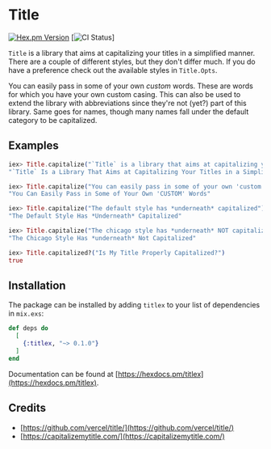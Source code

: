 # Title

[![Hex.pm Version](https://img.shields.io/hexpm/v/titlex.svg?style=flat)](https://hex.pm/packages/titlex) [![CI Status](https://github.com/tverlaan/titlex/workflows/CI/badge.svg)]

<!-- MDOC !-->

`Title` is a library that aims at capitalizing your titles in a simplified manner. There are a couple
of different styles, but they don't differ much. If you do have a preference check out the available
styles in `Title.Opts`.

You can easily pass in some of your own _custom_ words. These are words for which you have your
own custom casing. This can also be used to extend the library with abbreviations since they're not
(yet?) part of this library. Same goes for names, though many names fall under the default category
to be capitalized.

## Examples

```elixir
iex> Title.capitalize("`Title` is a library that aims at capitalizing your titles in a simplified manner")
"`Title` Is a Library That Aims at Capitalizing Your Titles in a Simplified Manner"

iex> Title.capitalize("You can easily pass in some of your own 'custom' words", custom: ["CUSTOM"])
"You Can Easily Pass in Some of Your Own 'CUSTOM' Words"

iex> Title.capitalize("The default style has *underneath* capitalized")
"The Default Style Has *Underneath* Capitalized"

iex> Title.capitalize("The chicago style has *underneath* NOT capitalized", style: :chicago)
"The Chicago Style Has *underneath* Not Capitalized"

iex> Title.capitalized?("Is My Title Properly Capitalized?")
true
```

<!-- MDOC !-->

## Installation

The package can be installed by adding `titlex` to your list of dependencies in `mix.exs`:

```elixir
def deps do
  [
    {:titlex, "~> 0.1.0"}
  ]
end
```

Documentation can be found at [https://hexdocs.pm/titlex](https://hexdocs.pm/titlex).

## Credits

  * [https://github.com/vercel/title/](https://github.com/vercel/title/)
  * [https://capitalizemytitle.com/](https://capitalizemytitle.com/)

